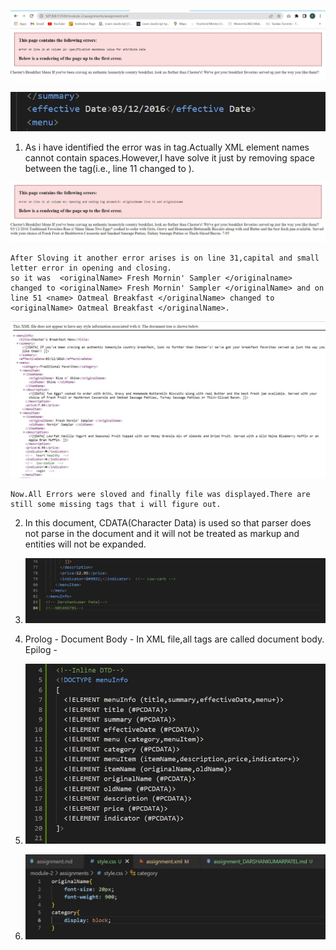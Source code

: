 

![image info](../assets/xml1.jpg)

![image info](../assets/xml2.jpg)

1. As i have identified the error was in tag.Actually XML element names cannot contain spaces.However,I have solve  it just by removing space between the tag(i.e., line 11 <effective Date> changed to <effectiveDate>).

![image info](../assets/xml3.jpg)

    After Sloving it another error arises is on line 31,capital and small letter error in opening and closing.
    so it was  <originalName> Fresh Mornin' Sampler </originalname> changed to <originalName> Fresh Mornin' Sampler </originalName> and on line 51 <name> Oatmeal Breakfast </originalName> changed to <originalName> Oatmeal Breakfast </originalName>.


![image info](../assets/xml4.jpg)



    Now.All Errors were sloved and finally file was displayed.There are still some missing tags that i will figure out.



2. In this document, CDATA(Character Data) is used so that parser does not parse in the document and it will not be treated as markup and entities will not be expanded.

3. ![image info](../assets/comment.jpg)



4. Prolog - <?xml version="1.0" encoding="UTF-8" standalone="yes" ?>
   Document Body - In XML file,all tags are called document body.
   Epilog - <?xml-stylesheet type="text/css" href="style.css"?>



5. ![image info](../assets/xml5.jpg)



7. ![image info](../assets/xml7.jpg)
